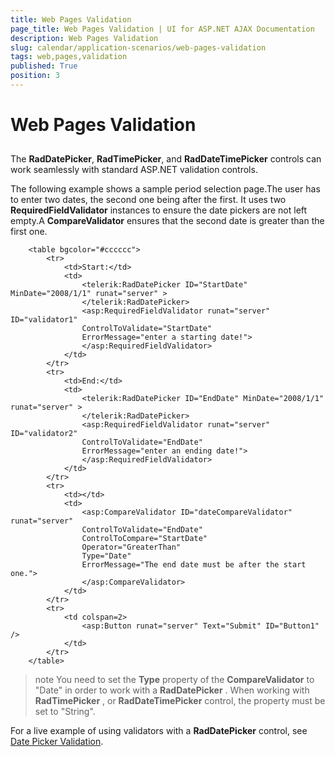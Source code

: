 ```yaml
---
title: Web Pages Validation
page_title: Web Pages Validation | UI for ASP.NET AJAX Documentation
description: Web Pages Validation
slug: calendar/application-scenarios/web-pages-validation
tags: web,pages,validation
published: True
position: 3
---
```


# Web Pages Validation



## 

The __RadDatePicker__, __RadTimePicker__, and __RadDateTimePicker__ controls can work seamlessly with standard ASP.NET validation controls.

The following example shows a sample period selection page.The user has to enter two dates, the second one being after the first. It uses two __RequiredFieldValidator__ instances to ensure the date pickers are not left empty.A __CompareValidator__ ensures that the second date is greater than the first one.

````ASPNET
	<table bgcolor="#cccccc">
	    <tr>
	        <td>Start:</td>
	        <td>
	            <telerik:RadDatePicker ID="StartDate" MinDate="2008/1/1" runat="server" >
	            </telerik:RadDatePicker>
	            <asp:RequiredFieldValidator runat="server" ID="validator1"
	            ControlToValidate="StartDate"
	            ErrorMessage="enter a starting date!">
	            </asp:RequiredFieldValidator>
	        </td>
	    </tr>
	    <tr>
	        <td>End:</td>
	        <td>
	            <telerik:RadDatePicker ID="EndDate" MinDate="2008/1/1" runat="server" >
	            </telerik:RadDatePicker>
	            <asp:RequiredFieldValidator runat="server" ID="validator2"
	            ControlToValidate="EndDate"
	            ErrorMessage="enter an ending date!">
	            </asp:RequiredFieldValidator>
	        </td>
	    </tr>
	    <tr>
	        <td></td>
	        <td>
	            <asp:CompareValidator ID="dateCompareValidator" runat="server"
	            ControlToValidate="EndDate"
	            ControlToCompare="StartDate"
	            Operator="GreaterThan"
	            Type="Date"
	            ErrorMessage="The end date must be after the start one.">
	            </asp:CompareValidator>
	        </td>
	    </tr>
	    <tr>
	        <td colspan=2>
	            <asp:Button runat="server" Text="Submit" ID="Button1" />
	        </td>
	    </tr>
	</table>	
````



>note You need to set the __Type__ property of the __CompareValidator__ to "Date" in order to work with a __RadDatePicker__ . When working with __RadTimePicker__ , or __RadDateTimePicker__ control, the property must be set to "String".
>


For a live example of using validators with a __RadDatePicker__ control, see [Date Picker Validation](http://demos.telerik.com/aspnet-ajax/Calendar/Examples/DatePicker/Validation/DefaultCS.aspx).
